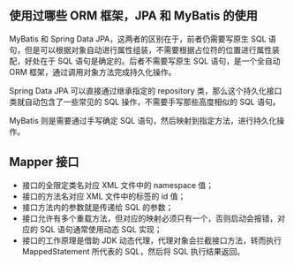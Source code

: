 ## 使用过哪些 ORM 框架，JPA 和 MyBatis 的使用

MyBatis 和 Spring Data JPA，这两者的区别在于，前者仍需要写原生 SQL 语句，但是可以根据对象自动进行属性组装，不需要根据占位符的位置进行属性装配，好处在于 SQL 语句是确定的。后者不需要写原生 SQL 语句，是一个全自动 ORM 框架，通过调用对象方法完成持久化操作。

Spring Data JPA 可以直接通过继承指定的 repository 类，那么这个持久化接口类就自动包含了一些常见的 SQL 操作，不需要手写那些高度相似的 SQL 语句。

MyBatis 则是需要通过手写确定 SQL 语句，然后映射到指定方法，进行持久化操作。

## Mapper 接口

- 接口的全限定类名对应 XML 文件中的 namespace 值；
- 接口的方法名对应 XML 文件中的标签的 id 值；
- 接口方法内的参数就是传递给 SQL 的参数；
- 接口允许有多个重载方法，但对应的映射必须只有一个，否则启动会报错，对应的 SQL 语句通常使用动态 SQL 实现；
- 接口的工作原理是借助 JDK 动态代理，代理对象会拦截接口方法，转而执行 MappedStatement 所代表的 SQL，然后将 SQL 执行结果返回。

